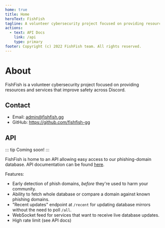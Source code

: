 ```yaml
---
home: true
title: Home
heroText: FishFish
tagline: A volunteer cybersecurity project focused on providing resources and services that improve safety across Discord.
actions:
  - text: API Docs
    link: /api
    type: primary
footer: Copyright (c) 2022 FishFish team. All rights reserved.
---
```


# About

FishFish is a volunteer cybersecurity project focused on providing resources and services that improve safety across Discord.

## Contact

- Email: [admin@fishfish.gg](mailto:admin@fishfish.gg)
- GitHub: <https://github.com/fishfish-gg>

<!-- - Postman: <https://postman.com/fishfish> -->

## API

::: tip
Coming soon!
:::

FishFish is home to an API allowing easy access to our phishing-domain database.
API documentation can be found [here](./api).

Features:

- Early detection of phish domains, _before_ they're used to harm your community.
- Ability to fetch whole database or compare a domain against known phishing domains.
- "Recent updates" endpoint at `/recent` for updating database mirrors without the need to poll `/all`.
- WebSocket feed for services that want to receive live database updates.
- High rate limit (see API docs)
